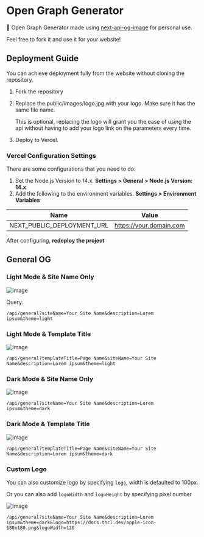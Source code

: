# Open Graph Generator

🍇 Open Graph Generator made using [next-api-og-image](https://github.com/neg4n/next-api-og-image) for personal use.

Feel free to fork it and use it for your website!

## Deployment Guide

You can achieve deployment fully from the website without cloning the repository.

1. Fork the repository
2. Replace the public/images/logo.jpg with your logo. Make sure it has the same file name.

   This is optional, replacing the logo will grant you the ease of using the api without having to add your logo link on the parameters every time.

3. Deploy to Vercel.

### Vercel Configuration Settings

There are some configurations that you need to do:

1.  Set the Node.js Version to 14.x. **Settings > General > Node.js Version: 14.x**
2.  Add the following to the environment variables. **Settings > Environment Variables**

| Name                       | Value                   |
| -------------------------- | ----------------------- |
| NEXT_PUBLIC_DEPLOYMENT_URL | https://your.domain.com |

After configuring, **redeploy the project**

## General OG

### Light Mode & Site Name Only

![image](https://user-images.githubusercontent.com/55318172/137609366-6cbdfd78-0f67-4225-977b-0408404c8127.png)

Query:

`/api/general?siteName=Your Site Name&description=Lorem ipsum&theme=light`

### Light Mode & Template Title

![image](https://user-images.githubusercontent.com/55318172/137609439-337ada28-69d7-4dbd-a5f5-e62488c3e16e.png)

`/api/general?templateTitle=Page Name&siteName=Your Site Name&description=Lorem ipsum&theme=light`

### Dark Mode & Site Name Only

![image](https://user-images.githubusercontent.com/55318172/137609541-e2181783-da0a-41fe-a475-8a685ad605fb.png)

`/api/general?siteName=Your Site Name&description=Lorem ipsum&theme=dark`

### Dark Mode & Template Title

![image](https://user-images.githubusercontent.com/55318172/137609516-8b5fa579-580a-457d-8a6d-fbf530ba702b.png)

`/api/general?templateTitle=Page Name&siteName=Your Site Name&description=Lorem ipsum&theme=dark`

### Custom Logo

You can also customize logo by specifying `logo`, width is defaulted to 100px.

Or you can also add `logoWidth` and `logoHeight` by specifying pixel number

![image](https://user-images.githubusercontent.com/55318172/137609591-e17d1294-4a50-4bc1-8c5a-7adbca99ced8.png)

`/api/general?siteName=Your Site Name&description=Lorem ipsum&theme=dark&logo=https://docs.thcl.dev/apple-icon-180x180.png&logoWidth=120`
